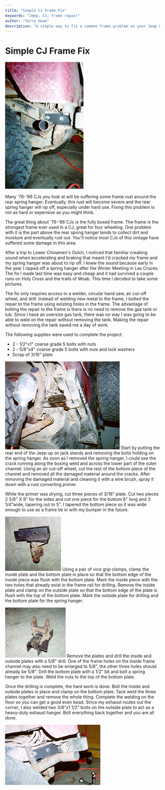 ```yaml
---
title: "Simple CJ Frame Fix"
keywords: "Jeep, CJ, frame repair"
author: "Terry Howe"
description: "A simple way to fix a common frame problem on your Jeep CJ."
---
```

# Simple CJ Frame Fix

![Frame fix side](../img/body/frame5.jpg)

Many '76-'86 CJs you look at will be suffering some frame rust around the rear spring hanger. Eventually, this rust will become severe and the rear spring hanger will rip off, especially under hard use. Fixing this problem is not as hard or expensive as you might think.

The great thing about '76-'86 CJs is the fully boxed frame. The frame is the strongest frame ever used in a CJ, great for four wheeling. One problem with it is the part above the rear spring hanger tends to collect dirt and moisture and eventually rust out. You'll notice most CJs of this vintage have suffered some damage in this area.

After a trip to Lower Chinamen's Gulch, I noticed that familiar creaking sound when accelerating and braking that meant I'd cracked my frame and my spring hanger was about to rip off. I knew the sound because early in the year I ripped off a spring hanger after the Winter Meeting in Las Cruces. The fix I made last time was easy and cheap and it had survived a couple runs on Holy Cross and the trails of Moab. This time I decided to take some pictures.

The fix only requires access to a welder, circular hand saw, air cut-off wheel, and drill. Instead of welding new metal to the frame, I bolted the repair to the frame using existing holes in the frame. The advantage of bolting the repair to the frame is there is no need to remove the gas tank or tub. Since I have an oversize gas tank, there was no way I was going to be able to weld on the repair without removing the tank. Making the repair without removing the tank saved me a day of work.

The following supplies were used to complete the project:

  * 2 - 1/2"x1" coarse grade 5 bolts with nuts
  * 2 - 5/8"x4" coarse grade 5 bolts with nuts and lock washers
  * Scrap of 3/16" plate

![Remove rusted frame material](../img/body/frame1.jpg) Start by putting the rear end of the Jeep up on jack stands and removing the bolts holding on the spring hanger. As soon as I removed the spring hanger, I could see the crack running along the boxing weld and across the lower part of the outer channel. Using an air cut-off wheel, cut the rest of the bottom piece of the channel and removed all the damaged material around the cracks. After removing the damaged material and cleaning it with a wire brush, spray it down with a rust converting primer.

While the primer was drying, cut three pieces of 3/16" plate. Cut two pieces 2 5/8" X 9" for the sides and cut one piece for the bottom 6" long and 3 1/4"wide, tapering out to 5". I tapered the bottom piece so it was wide enough to use as a frame tie in with my bumper in the future.

![Bolt on repair bracket](../img/body/frame2.jpg) Using a pair of vice grip clamps, clamp the inside plate and the bottom plate in place so that the bottom edge of the inside piece was flush with the bottom plate. Mark the inside piece with the two holes that already exist in the frame rail for drilling. Remove the inside plate and clamp on the outside plate so that the bottom edge of the plate is flush with the top of the bottom plate. Mark the outside plate for drilling and the bottom plate for the spring hanger.

![Bolt on repair bracket](../img/body/frame3.jpg) Remove the plates and drill the inside and outside plates with a 5/8" drill. One of the frame holes on the inside frame channel may also need to be enlarged to 5/8", the other three holes should already be 5/8". Drill the bottom plate with a 1/2" bit and bolt a spring hanger to the plate. Weld the nuts to the top of the bottom plate.

Once the drilling is complete, the hard work is done. Bolt the inside and outside plates in place and clamp on the bottom plate. Tack weld the three plates together and remove the whole thing. Complete the welding on the floor so you can get a good even bead. Since my exhaust routes out the corner, I also welded two 3/8"x1 1/2" bolts on the outside plate to act as a heavy-duty exhaust hanger. Bolt everything back together and you are all done.

![Frame fix side](../img/body/frame4.jpg)